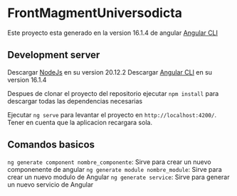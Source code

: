 # FrontMagmentUniversodicta

Este proyecto esta generado en la version 16.1.4 de angular [Angular CLI](https://github.com/angular/angular-cli)

## Development server

Descargar [NodeJs](https://nodejs.org/en/download/current) en su version 20.12.2
Descargar [Angular CLI](https://github.com/angular/angular-cli) en su version 16.1.4


Despues de clonar el proyecto del repositorio ejecutar `npm install` para descargar todas las dependencias necesarias

Ejecutar `ng serve` para levantar el proyecto en `http://localhost:4200/`. Tener en cuenta que la aplicacion recargara sola.

## Comandos basicos

`ng generate component nombre_componente`: Sirve para crear un nuevo componenente de angular
`ng generate module nombre_module`: Sirve para crear un nuevo modulo de Angular
`ng generate service`: Sirve para generar un nuevo servicio de Angular